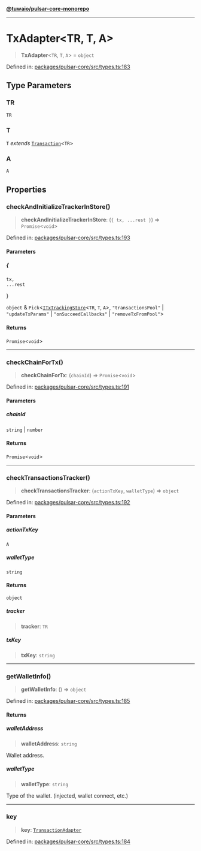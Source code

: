 [**@tuwaio/pulsar-core-monorepo**](../../../README.md)

***

# TxAdapter\<TR, T, A\>

> **TxAdapter**\<`TR`, `T`, `A`\> = `object`

Defined in: [packages/pulsar-core/src/types.ts:183](https://github.com/TuwaIO/pulsar-core/blob/3276bf16709f6ec29953e98e8eed75f9c97b41d2/packages/pulsar-core/src/types.ts#L183)

## Type Parameters

### TR

`TR`

### T

`T` *extends* [`Transaction`](Transaction.md)\<`TR`\>

### A

`A`

## Properties

### checkAndInitializeTrackerInStore()

> **checkAndInitializeTrackerInStore**: (`{
    tx,
    ...rest
  }`) => `Promise`\<`void`\>

Defined in: [packages/pulsar-core/src/types.ts:193](https://github.com/TuwaIO/pulsar-core/blob/3276bf16709f6ec29953e98e8eed75f9c97b41d2/packages/pulsar-core/src/types.ts#L193)

#### Parameters

##### \{
    tx,
    ...rest
  \}

`object` & `Pick`\<[`ITxTrackingStore`](ITxTrackingStore.md)\<`TR`, `T`, `A`\>, `"transactionsPool"` \| `"updateTxParams"` \| `"onSucceedCallbacks"` \| `"removeTxFromPool"`\>

#### Returns

`Promise`\<`void`\>

***

### checkChainForTx()

> **checkChainForTx**: (`chainId`) => `Promise`\<`void`\>

Defined in: [packages/pulsar-core/src/types.ts:191](https://github.com/TuwaIO/pulsar-core/blob/3276bf16709f6ec29953e98e8eed75f9c97b41d2/packages/pulsar-core/src/types.ts#L191)

#### Parameters

##### chainId

`string` | `number`

#### Returns

`Promise`\<`void`\>

***

### checkTransactionsTracker()

> **checkTransactionsTracker**: (`actionTxKey`, `walletType`) => `object`

Defined in: [packages/pulsar-core/src/types.ts:192](https://github.com/TuwaIO/pulsar-core/blob/3276bf16709f6ec29953e98e8eed75f9c97b41d2/packages/pulsar-core/src/types.ts#L192)

#### Parameters

##### actionTxKey

`A`

##### walletType

`string`

#### Returns

`object`

##### tracker

> **tracker**: `TR`

##### txKey

> **txKey**: `string`

***

### getWalletInfo()

> **getWalletInfo**: () => `object`

Defined in: [packages/pulsar-core/src/types.ts:185](https://github.com/TuwaIO/pulsar-core/blob/3276bf16709f6ec29953e98e8eed75f9c97b41d2/packages/pulsar-core/src/types.ts#L185)

#### Returns

##### walletAddress

> **walletAddress**: `string`

Wallet address.

##### walletType

> **walletType**: `string`

Type of the wallet. (injected, wallet connect, etc.)

***

### key

> **key**: [`TransactionAdapter`](../enumerations/TransactionAdapter.md)

Defined in: [packages/pulsar-core/src/types.ts:184](https://github.com/TuwaIO/pulsar-core/blob/3276bf16709f6ec29953e98e8eed75f9c97b41d2/packages/pulsar-core/src/types.ts#L184)
